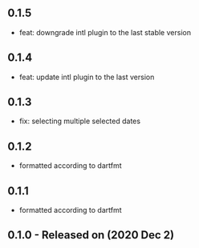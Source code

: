 ## 0.1.5
* feat: downgrade intl plugin to the last stable version

## 0.1.4
* feat: update intl plugin to the last version

## 0.1.3
* fix: selecting multiple selected dates

## 0.1.2
* formatted according to dartfmt

## 0.1.1
* formatted according to dartfmt

## 0.1.0 - Released on (2020 Dec 2)